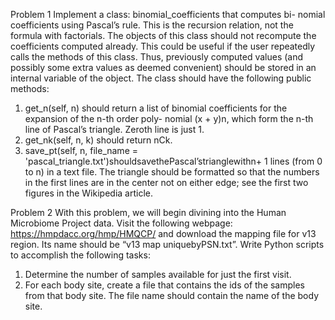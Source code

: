 
Problem 1
Implement a class: binomial_coefficients that computes bi- nomial coefficients using Pascal’s rule. This is the recursion relation, not the formula with factorials. The objects of this class should not recompute the coefficients computed already. This could be useful if the user repeatedly calls the methods of this class. Thus, previously computed values (and possibly some extra values as deemed convenient) should be stored in an internal variable of the object.
The class should have the following public methods:
1. get_n(self, n) should return a list of binomial coefficients for the expansion of the n-th order poly-
nomial (x + y)n, which form the n-th line of Pascal’s triangle. Zeroth line is just 1.
2. get_nk(self, n, k) should return nCk.
3. save_pt(self, n, file_name = 'pascal_triangle.txt')shouldsavethePascal’strianglewithn+ 1 lines (from 0 to n) in a text file. The triangle should be formatted so that the numbers in the first lines are in the center not on either edge; see the first two figures in the Wikipedia article.


Problem 2
With this problem, we will begin divining into the Human Microbiome Project data. Visit the following webpage: https://hmpdacc.org/hmp/HMQCP/ and download the mapping file for v13 region. Its name should be “v13 map uniquebyPSN.txt”. Write Python scripts to accomplish the following tasks:
1. Determine the number of samples available for just the first visit.
2. For each body site, create a file that contains the ids of the samples from that body site. The file name should contain the name of the body site.
